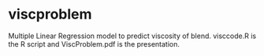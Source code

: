# viscproblem
Multiple Linear Regression model to predict viscosity of blend. 
visccode.R is the R script and ViscProblem.pdf is the presentation. 
